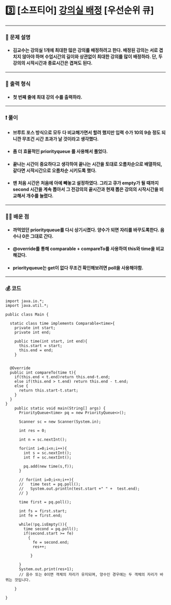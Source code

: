 # 3️⃣ [소프티어] [강의실 배정](https://softeer.ai/practice/6291) [우선순위 큐]</span> 

---
### 📃 문제 설명
- #### 김교수는 강의실 1개에 최대한 많은 강의를 배정하려고 한다. 배정된 강의는 서로 겹치지 않아야 하며 수업시간의 길이와 상관없이 최대한 강의를 많이 배정하라. 단, 두 강의의 시작시간과 종료시간은 겹쳐도 된다.

---
### 🔑 출력 형식
- #### 첫 번째 줄에 최대 강의 수를 출력하라.

---
### ❗️ 풀이 
- #### 브루트 포스 방식으로 모두 다 비교해가면서 할려 했지만 입력 수가 10의 9승 정도 되니깐 무조건 시간 초과가 날 것이라고 생각했다.
- #### 좀 더 효율적인 priorityqueue 를 사용해서 풀었다.
- #### 끝나는 시간이 중요하다고 생각하여 끝나는 시간을 토대로 오름차순으로 배열하되, 같다면 시작시간으로 오름차순 시키도록 했다.
- #### 맨 처음 시간은 처음에 아예 빼놓고 설정하였다. 그리고 큐가 empty가 될 때까지 second 시간을 계속 뽑아서 그 전강의의 끝시간과 현재 뽑은 강의의 시작시간을 비교해서 개수를 늘렸다.


--- 
### 👨‍💻 배운 점
- #### 까먹었던 priorityqueue를 다시 상기시켰다. 양수가 되면 자리를 바꾸도록한다. 음수나 0은 그대로 간다.
- #### @override를 통해 comparable + compareTo를 사용하여 this와 time을 비교해갔다.
- #### priorityqueue는 get이 없다 무조건 확인해보려면 poll을 사용해야함.

---
### 💰 코드
```
import java.io.*;
import java.util.*;

public class Main {

  static class time implements Comparable<time>{
    private int start;
    private int end;

    public time(int start, int end){
      this.start = start;
      this.end = end;
    }
  

  @Override
  public int compareTo(time t){
    if(this.end < t.end)return this.end-t.end;
    else if(this.end > t.end) return this.end - t.end;
    else {
      return this.start-t.start;
    }
  }
}
    public static void main(String[] args) {
      PriorityQueue<time> pq = new PriorityQueue<>();

      Scanner sc = new Scanner(System.in);

      int res = 0;

      int n = sc.nextInt();

      for(int i=0;i<n;i++){
        int s = sc.nextInt();
        int f = sc.nextInt();

        pq.add(new time(s,f));
      }

      // for(int i=0;i<n;i++){
      //   time test = pq.poll();
      //   System.out.println(test.start +" " +  test.end);
      // }

      time first = pq.poll();

      int fs = first.start;
      int fe = first.end;

      while(!pq.isEmpty()){
        time second = pq.poll();
        if(second.start >= fe)
          {
            fe = second.end;
            res++;

           }
        
      }
      System.out.print(res+1);
      // 음수 또는 0이면 객체의 자리가 유지되며, 양수인 경우에는 두 객체의 자리가 바뀌는 것입니다.
      
    }
  
}

```
